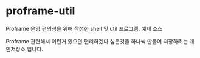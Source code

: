 # proframe-util
Proframe 운영 편의성을 위해 작성한 shell 및 util 프로그램, 예제 소스

Proframe 관련해서 이런거 있으면 편리하겠다 싶은것들 하나씩 만들어 저장하려는 개인저장소 입니다.


